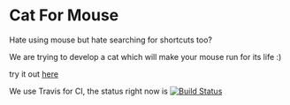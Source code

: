 Cat For Mouse
=============

Hate using mouse but hate searching for shortcuts too? 

We are trying to develop a cat which will make your mouse run for its life :)


try it out [here](http://kdabir.github.com/cat-for-mouse/)


We use Travis for CI, the status right now is [![Build Status](https://secure.travis-ci.org/kdabir/cat-for-mouse.png)](http://travis-ci.org/kdabir/cat-for-mouse)